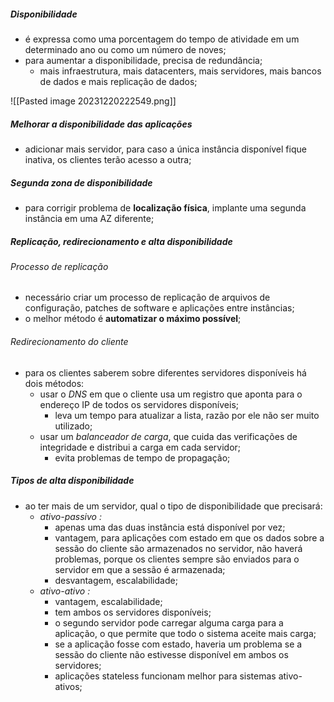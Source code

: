 
##### Disponibilidade

- é expressa como uma porcentagem do tempo de atividade em um determinado ano ou como um número de noves;
- para aumentar a disponibilidade, precisa de redundância;
	- mais infraestrutura, mais datacenters, mais servidores, mais bancos de dados e mais replicação de dados;

 ![[Pasted image 20231220222549.png]]
##### Melhorar a disponibilidade das aplicações

- adicionar mais servidor, para caso a única instância disponível fique inativa, os clientes terão acesso a outra;

##### Segunda zona de disponibilidade

- para corrigir problema de **localização física**, implante uma segunda instância em uma AZ diferente;

##### Replicação, redirecionamento e alta disponibilidade

###### Processo de replicação

- necessário criar um processo de replicação de arquivos de configuração, patches de software e aplicações entre instâncias;
- o melhor método é **automatizar o máximo possível**;

###### Redirecionamento do cliente

- para os clientes saberem sobre diferentes servidores disponíveis há dois métodos:
	- usar o *DNS* em que o cliente usa um registro que aponta para o endereço IP de todos os servidores disponíveis;
		- leva um tempo para atualizar a lista, razão por ele não ser muito utilizado;
	- usar um *balanceador de carga*, que cuida das verificações de integridade e distribui a carga em cada servidor;
		- evita problemas de tempo de propagação;

##### Tipos de alta disponibilidade

- ao ter mais de um servidor, qual o tipo de disponibilidade que precisará:
	- *ativo-passivo :*
		- apenas uma das duas instância está disponível por vez;
		- vantagem, para aplicações com estado em que os dados sobre a sessão do cliente são armazenados no servidor, não haverá problemas, porque os clientes sempre são enviados para o servidor em que a sessão é armazenada;
		- desvantagem, escalabilidade;
	- *ativo-ativo :*
		- vantagem, escalabilidade;
		- tem ambos os servidores disponíveis;
		- o segundo servidor pode carregar alguma carga para a aplicação, o que permite que todo o sistema aceite mais carga;
		- se a aplicação fosse com estado, haveria um problema se a sessão do cliente não estivesse disponível em ambos os servidores;
		- aplicações stateless funcionam melhor para sistemas ativo-ativos;